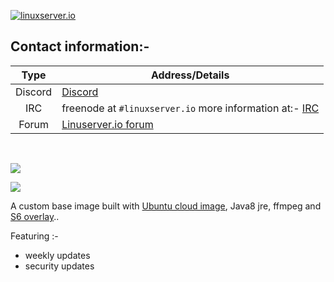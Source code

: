 [linuxserverurl]: https://linuxserver.io
[forumurl]: https://forum.linuxserver.io
[ircurl]: https://www.linuxserver.io/irc/
[appurl]: https://cloud-images.ubuntu.com
[dockerfileurl]: https://github.com/linuxserver/docker-baseimage-java-armhf/blob/master/Dockerfile


[![linuxserver.io](https://raw.githubusercontent.com/linuxserver/docker-templates/master/linuxserver.io/img/linuxserver_medium.png?v=4&s=4000)][linuxserverurl]


## Contact information:- 

| Type | Address/Details | 
| :---: | --- |
| Discord | [Discord](https://discord.gg/YWrKVTn) |
| IRC | freenode at `#linuxserver.io` more information at:- [IRC][ircurl]
| Forum | [Linuserver.io forum][forumurl] |

&nbsp;
&nbsp;


[![](https://raw.githubusercontent.com/linuxserver/docker-templates/master/linuxserver.io/img/Dockerfile-Link-green.png)](https://github.com/linuxserver/docker-baseimage-java-armhf/blob/master/Dockerfile)

[![](https://images.microbadger.com/badges/image/lsiobase/java.armhf.svg)](https://microbadger.com/images/lsiobase/java.armhf "Get your own image badge on microbadger.com")

A custom base image built with [Ubuntu cloud image][appurl], Java8 jre, ffmpeg and [S6 overlay](https://github.com/just-containers/s6-overlay).. 

Featuring :-

 + weekly updates 
 + security updates
